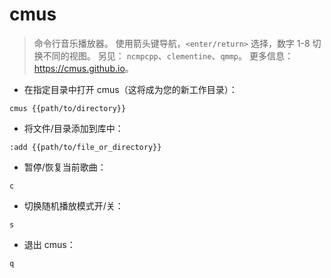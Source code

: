 # cmus

> 命令行音乐播放器。
> 使用箭头键导航，`<enter/return>` 选择，数字 1-8 切换不同的视图。
> 另见： `ncmpcpp`、`clementine`、`qmmp`。
> 更多信息： <https://cmus.github.io>。

- 在指定目录中打开 cmus（这将成为您的新工作目录）：

`cmus {{path/to/directory}}`

- 将文件/目录添加到库中：

`:add {{path/to/file_or_directory}}`

- 暂停/恢复当前歌曲：

`c`

- 切换随机播放模式开/关：

`s`

- 退出 cmus：

`q`